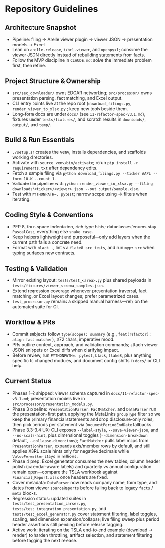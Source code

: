 # Repository Guidelines

## Architecture Snapshot
- Pipeline: filing → Arelle viewer plugin → viewer JSON → presentation models → Excel.
- Lean on `arelle-release`, `ixbrl-viewer`, and `openpyxl`; consume the viewer JSON directly instead of rebuilding statements from facts.
- Follow the MVP discipline in `CLAUDE.md`: solve the immediate problem first, then refine.

## Project Structure & Ownership
- `src/sec_downloader/` owns EDGAR networking; `src/processor/` owns presentation parsing, fact matching, and Excel output.
- CLI entry points live at the repo root (`download_filings.py`, `render_viewer_to_xlsx.py`); keep new tools beside them.
- Long-form docs are under `docs/` (see `11-refactor-spec-v3.1.md`), fixtures under `tests/fixtures/`, and scratch results in `downloads/`, `output/`, and `temp/`.

## Build & Run Essentials
- `./setup.sh` creates the venv, installs dependencies, and scaffolds working directories.
- Activate with `source venv/bin/activate`; rerun `pip install -r requirements.txt` after dependency edits.
- Fetch a sample filing via `python download_filings.py --ticker AAPL --form 10-K --count 1`.
- Validate the pipeline with `python render_viewer_to_xlsx.py --filing downloads/<ticker>/<viewer>.json --out output/sample.xlsx`.
- Test with `PYTHONPATH=. pytest`; narrow scope using `-k` filters when iterating.

## Coding Style & Conventions
- PEP 8, four-space indentation, rich type hints; dataclasses/enums stay `PascalCase`, everything else `snake_case`.
- Keep helpers lightweight and purposeful—only add layers when the current path fails a concrete need.
- Format with `black .`, lint via `flake8 src tests`, and run `mypy src` when typing surfaces new contracts.

## Testing & Validation
- Mirror existing layout: `tests/test_<area>.py` plus shared payloads in `tests/fixtures/viewer_schema_samples.json`.
- Extend regression coverage whenever presentation traversal, fact matching, or Excel layout changes; prefer parametrized cases.
- `test_processor.py` remains a skipped manual harness—rely on the automated suite for CI.

## Workflow & PRs
- Commit subjects follow `type(scope): summary` (e.g., `feat(refactor): align fact matcher`), ≤72 chars, imperative mood.
- PRs outline context, approach, and validation commands; attach viewer JSON snippets or Excel diffs when clarifying impact.
- Before review, run `PYTHONPATH=. pytest`, `black`, `flake8`, plus anything specific to changed modules, and document config shifts in `docs/` or CLI help.

## Current Status
- Phases 1–2 shipped: viewer schema captured in `docs/11-refactor-spec-v3.1.md`; presentation models live in `src/processor/presentation_models.py`.
- Phase 3 pipeline: `PresentationParser`, `FactMatcher`, and `DataParser` run the presentation-first path, applying the MetaLinks `groupType` filter so we keep the primary financial statements and drop disclosure-only roles, then pick periods per statement via `DocumentPeriodEndDate` fallbacks.
- Phase 3.3–3.4 UX: CLI exposes `--label-style`, `--save-viewer-json`, and `--no-scale-hint`, plus dimensional toggles (`--dimension-breakdown` default, `--collapse-dimensions`); `FactMatcher` pulls label maps from `PresentationParser`, expands axis/member rows by default, and still applies XBRL scale hints only for negative decimals while `ValueFormatter` stays in millions.
- Phase 4 prep: Excel generator consumes the new tables; column header polish (calendar-aware labels) and quarterly vs annual configuration remain open—compare the TSLA workbook against `Financial_Report.xlsx` once headers are fixed.
- Cover metadata: `DataParser` now reads company name, form type, and dates from viewer `sourceReports` before falling back to legacy `facts` / `meta` blocks.
- Regression status: updated suites in `tests/test_presentation_parser.py`, `tests/test_integration_presentation.py`, and `tests/test_excel_generator.py` cover statement filtering, label toggles, scaling, and dimension expansion/collapse; live filing sweep plus period header assertions still pending before release tagging.
- Active work: iterating on the TSLA end-to-end example (download → render) to harden throttling, artifact selection, and statement filtering before tagging the next release.
